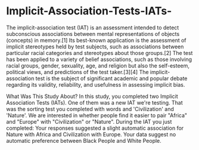 # Implicit-Association-Tests-IATs-

The implicit-association test (IAT) is an assessment intended to detect subconscious associations between mental representations of objects (concepts) in memory.[1] Its best-known application is the assessment of implicit stereotypes held by test subjects, such as associations between particular racial categories and stereotypes about those groups.[2] The test has been applied to a variety of belief associations, such as those involving racial groups, gender, sexuality, age, and religion but also the self-esteem, political views, and predictions of the test taker.[3][4] The implicit-association test is the subject of significant academic and popular debate regarding its validity, reliability, and usefulness in assessing implicit bias.

What Was This Study About?
In this study, you completed two Implicit Association Tests (IATs). One of them was a new IAT we're testing. That was the sorting test you completed with words and 'Civilization' and
'Nature'. We are interested in whether people find it easier to pair "Africa" and "Europe" with "Civilization" or "Nature".
During the IAT you just completed:
Your responses suggested a slight automatic association for Nature with Africa and Civilization with Europe.
Your data suggest no automatic preference between Black People and White People.
